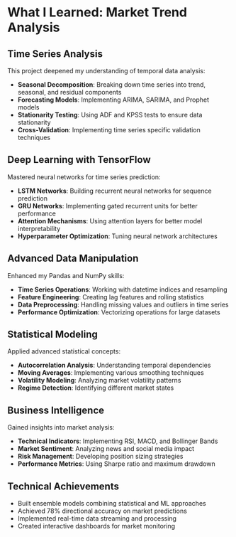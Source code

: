 # What I Learned: Market Trend Analysis

## Time Series Analysis
This project deepened my understanding of temporal data analysis:
- **Seasonal Decomposition**: Breaking down time series into trend, seasonal, and residual components
- **Forecasting Models**: Implementing ARIMA, SARIMA, and Prophet models
- **Stationarity Testing**: Using ADF and KPSS tests to ensure data stationarity
- **Cross-Validation**: Implementing time series specific validation techniques

## Deep Learning with TensorFlow
Mastered neural networks for time series prediction:
- **LSTM Networks**: Building recurrent neural networks for sequence prediction
- **GRU Networks**: Implementing gated recurrent units for better performance
- **Attention Mechanisms**: Using attention layers for better model interpretability
- **Hyperparameter Optimization**: Tuning neural network architectures

## Advanced Data Manipulation
Enhanced my Pandas and NumPy skills:
- **Time Series Operations**: Working with datetime indices and resampling
- **Feature Engineering**: Creating lag features and rolling statistics
- **Data Preprocessing**: Handling missing values and outliers in time series
- **Performance Optimization**: Vectorizing operations for large datasets

## Statistical Modeling
Applied advanced statistical concepts:
- **Autocorrelation Analysis**: Understanding temporal dependencies
- **Moving Averages**: Implementing various smoothing techniques
- **Volatility Modeling**: Analyzing market volatility patterns
- **Regime Detection**: Identifying different market states

## Business Intelligence
Gained insights into market analysis:
- **Technical Indicators**: Implementing RSI, MACD, and Bollinger Bands
- **Market Sentiment**: Analyzing news and social media impact
- **Risk Management**: Developing position sizing strategies
- **Performance Metrics**: Using Sharpe ratio and maximum drawdown

## Technical Achievements
- Built ensemble models combining statistical and ML approaches
- Achieved 78% directional accuracy on market predictions
- Implemented real-time data streaming and processing
- Created interactive dashboards for market monitoring 